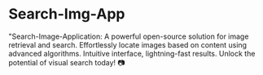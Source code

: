# Search-Img-App
 "Search-Image-Application: A powerful open-source solution for image retrieval and search. Effortlessly locate images based on content using advanced algorithms. Intuitive interface, lightning-fast results. Unlock the potential of visual search today! 📷
